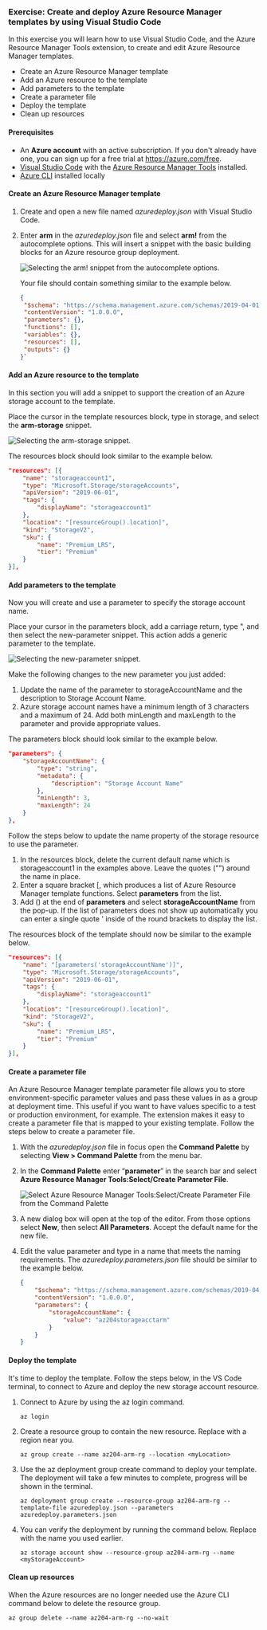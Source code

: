 ### Exercise: Create and deploy Azure Resource Manager templates by using Visual Studio Code

In this exercise you will learn how to use Visual Studio Code, and the Azure Resource Manager Tools extension, to create and edit Azure Resource Manager templates.

- Create an Azure Resource Manager template
- Add an Azure resource to the template
- Add parameters to the template
- Create a parameter file
- Deploy the template
- Clean up resources

#### Prerequisites

- An **Azure account** with an active subscription. If you don't already have one, you can sign up for a free trial at https://azure.com/free.
- [Visual Studio Code](https://code.visualstudio.com/) with the [Azure Resource Manager Tools](https://marketplace.visualstudio.com/items?itemName=msazurermtools.azurerm-vscode-tools) installed.
- [Azure CLI](https://docs.microsoft.com/cli/azure/) installed locally

#### Create an Azure Resource Manager template

1. Create and open a new file named *azuredeploy.json* with Visual Studio Code.

2. Enter **arm** in the *azuredeploy.json* file and select **arm!** from the autocomplete options. This will insert a snippet with the basic building blocks for an Azure resource group deployment.

   ![Selecting the arm! snippet from the autocomplete options.](../Images/05-02.png)

   Your file should contain something similar to the example below.

   ```json
   {
   	"$schema": "https://schema.management.azure.com/schemas/2019-04-01/deploymentTemplate.json#",    
   	"contentVersion": "1.0.0.0",    
   	"parameters": {},    
   	"functions": [],    
   	"variables": {},    
   	"resources": [],    
   	"outputs": {} 
   }`
   ```

   

#### Add an Azure resource to the template

In this section you will add a snippet to support the creation of an Azure storage account to the template.

Place the cursor in the template resources block, type in storage, and select the **arm-storage** snippet.

![Selecting the arm-storage snippet.](../Images/05-03.png)

The resources block should look similar to the example below.

```json
"resources": [{
    "name": "storageaccount1",
    "type": "Microsoft.Storage/storageAccounts",
    "apiVersion": "2019-06-01",
    "tags": {
        "displayName": "storageaccount1"
    },
    "location": "[resourceGroup().location]",
    "kind": "StorageV2",
    "sku": {
        "name": "Premium_LRS",
        "tier": "Premium"
    }
}],
```

#### Add parameters to the template

Now you will create and use a parameter to specify the storage account name.

Place your cursor in the parameters block, add a carriage return, type ", and then select the new-parameter snippet. This action adds a generic parameter to the template.

![Selecting the new-parameter snippet.](../Images/05-04.png)

Make the following changes to the new parameter you just added:

1. Update the name of the parameter to storageAccountName and the description to Storage Account Name.
2. Azure storage account names have a minimum length of 3 characters and a maximum of 24. Add both minLength and maxLength to the parameter and provide appropriate values.

The parameters block should look similar to the example below.

```json
"parameters": {
    "storageAccountName": {
        "type": "string",
        "metadata": {
            "description": "Storage Account Name"
        },
        "minLength": 3,
        "maxLength": 24
    }
},
```

Follow the steps below to update the name property of the storage resource to use the parameter.

1. In the resources block, delete the current default name which is storageaccount1 in the examples above. Leave the quotes ("") around the name in place.
2. Enter a square bracket [, which produces a list of Azure Resource Manager template functions. Select **parameters** from the list.
3. Add () at the end of **parameters** and select **storageAccountName** from the pop-up. If the list of parameters does not show up automatically you can enter a single quote ' inside of the round brackets to display the list.

The resources block of the template should now be similar to the example below.

```json
"resources": [{
    "name": "[parameters('storageAccountName')]",
    "type": "Microsoft.Storage/storageAccounts",
    "apiVersion": "2019-06-01",
    "tags": {
        "displayName": "storageaccount1"
    },
    "location": "[resourceGroup().location]",
    "kind": "StorageV2",
    "sku": {
        "name": "Premium_LRS",
        "tier": "Premium"
    }
}],
```

#### Create a parameter file

An Azure Resource Manager template parameter file allows you to store environment-specific parameter values and pass these values in as a group at deployment time. This useful if you want to have values specific to a test or production environment, for example. The extension makes it easy to create a parameter file that is mapped to your existing template. Follow the steps below to create a parameter file.

1. With the *azuredeploy.json* file in focus open the **Command Palette** by selecting **View > Command Palette** from the menu bar.

2. In the **Command Palette** enter “**parameter**” in the search bar and select **Azure Resource Manager Tools:Select/Create Parameter File**.

   ![Select Azure Resource Manager Tools:Select/Create Parameter File from the Command Palette](../Images/05-05.png)

3. A new dialog box will open at the top of the editor. From those options select **New**, then select **All Parameters**. Accept the default name for the new file.

4. Edit the value parameter and type in a name that meets the naming requirements. The *azuredeploy.parameters.json* file should be similar to the example below.

   ```json
   {
       "$schema": "https://schema.management.azure.com/schemas/2019-04-01/deploymentParameters.json#",
       "contentVersion": "1.0.0.0",
       "parameters": {
           "storageAccountName": {
               "value": "az204storageacctarm"
           }
       }
   }
   ```

   

#### Deploy the template

It's time to deploy the template. Follow the steps below, in the VS Code terminal, to connect to Azure and deploy the new storage account resource.

1. Connect to Azure by using the az login command.

   `az login`

2. Create a resource group to contain the new resource. Replace <myLocation> with a region near you.

   `az group create --name az204-arm-rg --location <myLocation>`

3. Use the az deployment group create command to deploy your template. The deployment will take a few minutes to complete, progress will be shown in the terminal.

   `az deployment group create --resource-group az204-arm-rg --template-file azuredeploy.json --parameters azuredeploy.parameters.json`

4. You can verify the deployment by running the command below. Replace <myStorageAccount> with the name you used earlier.

   `az storage account show --resource-group az204-arm-rg --name <myStorageAccount>`

#### Clean up resources

When the Azure resources are no longer needed use the Azure CLI command below to delete the resource group.

```
az group delete --name az204-arm-rg --no-wait
```